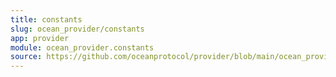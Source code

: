 ```yaml
---
title: constants
slug: ocean_provider/constants
app: provider
module: ocean_provider.constants
source: https://github.com/oceanprotocol/provider/blob/main/ocean_provider/constants.py
---
```

